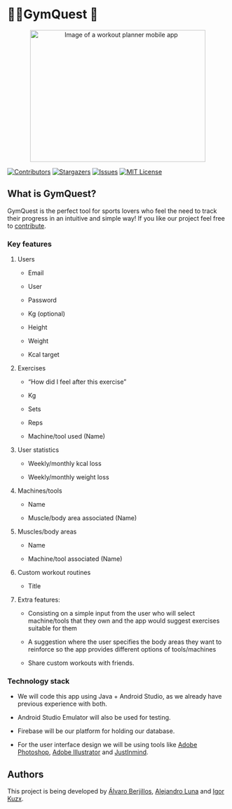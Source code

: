 # 🏋️‍♀️GymQuest 📝<!-- omit in toc -->

<p align="center">
<img src="https://lh6.googleusercontent.com/N5awedbD4pNJdfcsCcmZwBSUIhLXeRMvrZs5-EQyTmI2WqZXfFFe77RinOV8p2LYqB-p8SGpCHNf99XXXxmy3Ly5lDFDDrnTD2I6eNUe9-vLYLs1zl5EpFdwKigLC8Wqo0_4t9HN17TNDEh5SQFhb5w"  width="400" height="300" alt="Image of a workout planner mobile app">
</p>


[![Contributors][contributors-shield]][contributors-url]
[![Stargazers][stars-shield]][stars-url]
[![Issues][issues-shield]][issues-url]
[![MIT License][license-shield]][license-url]

## What is GymQuest?
GymQuest is the perfect tool for sports lovers who feel the need to track their progress in an intuitive and simple way! If you like our project feel free to [contribute](https://github.com/alvarohghg/GymQuest/blob/main/CONTRIBUTING.md).

### Key features
1.  Users

	-   Email
	    
	-   User
	    
	-   Password
	    
	-   Kg (optional)
	    
	-   Height
	    
	-   Weight
	    
	-   Kcal target
	    

2.  Exercises
	-   “How did I feel after this exercise”
	    
	-   Kg
	    
	-   Sets
	    
	-   Reps
	    
	-   Machine/tool used (Name)
    

3.  User statistics
	-   Weekly/monthly kcal loss
	    
	-   Weekly/monthly weight loss

4.  Machines/tools
	-   Name
	    
	-   Muscle/body area associated (Name)
   
5.  Muscles/body areas
	-   Name
	    
	-   Machine/tool associated (Name)
    
6.  Custom workout routines
	    
	-   Title

7.  Extra features:
    
	-   Consisting on a simple input from the user who will select machine/tools that they own and the app would suggest exercises suitable for them
	    
	-   A suggestion where the user specifies the body areas they want to reinforce so the app provides different options of tools/machines
   
	-   Share custom workouts with friends.
### Technology stack
-   We will code this app using Java + Android Studio, as we already have previous experience with both.
    
-   Android Studio Emulator will also be used for testing.
    
-   Firebase will be our platform for holding our database.
    
-   For the user interface design we will be using tools like [Adobe Photoshop](https://www.adobe.com/products/photoshop.html), [Adobe Illustrator](https://www.adobe.com/products/illustrator/free-trial-download.html) and [JustInmind](https://www.justinmind.com/?k=justinmind&a=544612698896&adg=128263103698&cmp=14577474174&match=e&adposition=&utm_medium=cpc&utm_source=google&utm_campaign=14577474174&utm_term=justinmind_e&gclid=Cj0KCQiAx6ugBhCcARIsAGNmMbjYRRMPfYqEYVmoG3NLBxqoWLPwceUlQfsouiB139Ui6-itC4IuP2caAmqHEALw_wcB).
## Authors
This project is being developed by [Álvaro Berjillos](https://github.com/alvarohghg), [Alejandro Luna](https://github.com/AlexLunaP) and [Igor Kuzx](https://github.com/CorkyDork).

<!-- MARKDOWN LINKS & IMAGES -->
<!-- https://www.markdownguide.org/basic-syntax/#reference-style-links -->
[contributors-shield]: https://img.shields.io/github/contributors/othneildrew/Best-README-Template.svg?style=for-the-badge
[contributors-url]: https://github.com/alvarohghg/GymQuest/graphs/contributors
[stars-shield]: https://img.shields.io/github/stars/othneildrew/Best-README-Template.svg?style=for-the-badge
[stars-url]: https://github.com/alvarohghg/GymQuest/stargazers
[issues-shield]: https://img.shields.io/github/issues/othneildrew/Best-README-Template.svg?style=for-the-badge
[issues-url]: https://github.com/othneildrew/alvarohghg/GymQuest/issues
[license-shield]: https://img.shields.io/github/license/othneildrew/Best-README-Template.svg?style=for-the-badge
[license-url]: https://github.com/alvarohghg/GymQuest/blob/main/LICENSE
